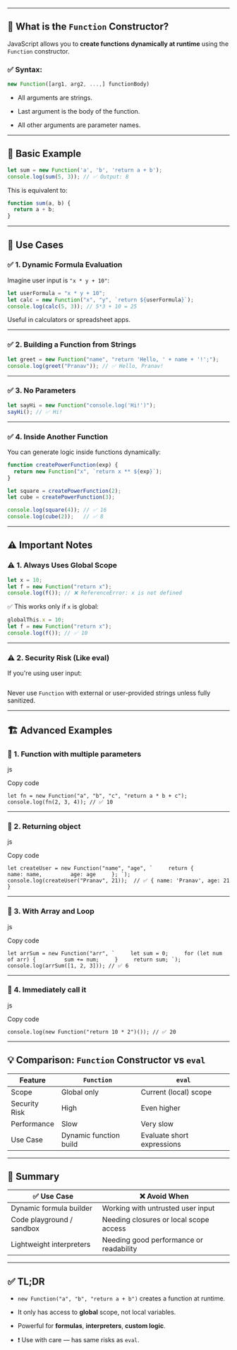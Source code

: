 
---

## 🧠 What is the `Function` Constructor?

JavaScript allows you to **create functions dynamically at runtime** using the `Function` constructor.

### ✅ Syntax:

```js
new Function([arg1, arg2, ...,] functionBody)
```

- All arguments are strings.
    
- Last argument is the body of the function.
    
- All other arguments are parameter names.
    

---

## 🧪 Basic Example

```js
let sum = new Function('a', 'b', 'return a + b');
console.log(sum(5, 3)); // ✅ Output: 8
```

This is equivalent to:

```js
function sum(a, b) {
  return a + b;
}
```

---

## 🎯 Use Cases

### ✅ 1. **Dynamic Formula Evaluation**

Imagine user input is `"x * y + 10"`:

```js
let userFormula = "x * y + 10";
let calc = new Function("x", "y", `return ${userFormula}`);
console.log(calc(5, 3)); // 5*3 + 10 = 25
```

Useful in calculators or spreadsheet apps.

---

### ✅ 2. **Building a Function from Strings**

```js
let greet = new Function("name", "return 'Hello, ' + name + '!';");
console.log(greet("Pranav")); // ✅ Hello, Pranav!
```

---

### ✅ 3. **No Parameters**

```js
let sayHi = new Function("console.log('Hi!')");
sayHi(); // ✅ Hi!
```

---

### ✅ 4. **Inside Another Function**

You can generate logic inside functions dynamically:

```js
function createPowerFunction(exp) {
  return new Function("x", `return x ** ${exp}`);
}

let square = createPowerFunction(2);
let cube = createPowerFunction(3);

console.log(square(4)); // ✅ 16
console.log(cube(2));   // ✅ 8
```

---

## ⚠️ Important Notes

### ⚠️ 1. **Always Uses Global Scope**

```js
let x = 10;
let f = new Function("return x");
console.log(f()); // ❌ ReferenceError: x is not defined
```

✅ This works only if `x` is global:

```js
globalThis.x = 10;
let f = new Function("return x");
console.log(f()); // ✅ 10
```

---

### ⚠️ 2. **Security Risk (Like eval)**

If you're using user input:

```js

```

Never use `Function` with external or user-provided strings unless fully sanitized.

---

## 🏗️ Advanced Examples

### 🧪 1. Function with multiple parameters

js

Copy code

`let fn = new Function("a", "b", "c", "return a * b + c"); console.log(fn(2, 3, 4)); // ✅ 10`

---

### 🧪 2. Returning object

js

Copy code

``let createUser = new Function("name", "age", `     return {         name: name,         age: age     }; `);  console.log(createUser("Pranav", 21));  // ✅ { name: 'Pranav', age: 21 }``

---

### 🧪 3. With Array and Loop

js

Copy code

``let arrSum = new Function("arr", `     let sum = 0;     for (let num of arr) {         sum += num;     }     return sum; `); console.log(arrSum([1, 2, 3])); // ✅ 6``

---

### 🧪 4. Immediately call it

js

Copy code

`console.log(new Function("return 10 * 2")()); // ✅ 20`

---

## 💡 Comparison: `Function` Constructor vs `eval`

|Feature|`Function`|`eval`|
|---|---|---|
|Scope|Global only|Current (local) scope|
|Security Risk|High|Even higher|
|Performance|Slow|Very slow|
|Use Case|Dynamic function build|Evaluate short expressions|

---

## 🧾 Summary

|✅ Use Case|❌ Avoid When|
|---|---|
|Dynamic formula builder|Working with untrusted user input|
|Code playground / sandbox|Needing closures or local scope access|
|Lightweight interpreters|Needing good performance or readability|

---

## ✅ TL;DR

- `new Function("a", "b", "return a + b")` creates a function at runtime.
    
- It only has access to **global** scope, not local variables.
    
- Powerful for **formulas**, **interpreters**, **custom logic**.
    
- ❗ Use with care — has same risks as `eval`.
